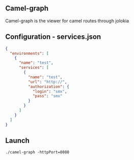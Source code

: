 ## Camel-graph
Camel-graph is the viewer for camel routes through jolokia
## Configuration - services.json
```json
{
  "environments": [
    {
      "name": "test",
      "services": [
        {
          "name": "test",
          "url": "http://",
          "authorization": {
            "login": "smx",
            "pass": "smx"
          }
        }
      ]
    }
  ]
}

```
## Launch
```
./camel-graph -httpPort=8080
```